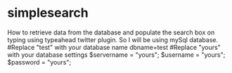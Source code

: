 # simplesearch
How to retrieve data from the database and populate the search box on typing using typeahead twitter plugin.
So I will be using mySql database.
#Replace "test" with your database name
dbname=test
#Replace "yours" with your database settings
$servername = "yours";
$username = "yours";
$password = "yours";

